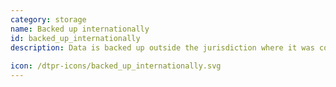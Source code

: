 ```yaml
---
category: storage
name: Backed up internationally
id: backed_up_internationally
description: Data is backed up outside the jurisdiction where it was collected.
  
icon: /dtpr-icons/backed_up_internationally.svg
---
```

